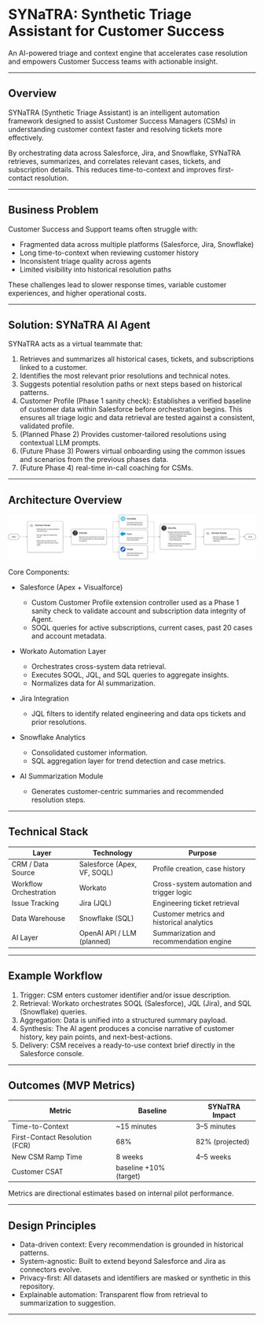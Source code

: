 # SYNaTRA: Synthetic Triage Assistant for Customer Success

An AI-powered triage and context engine that accelerates case resolution and empowers Customer Success teams with actionable insight.

---

## Overview

SYNaTRA (Synthetic Triage Assistant) is an intelligent automation framework designed to assist Customer Success Managers (CSMs) in understanding customer context faster and resolving tickets more effectively.

By orchestrating data across Salesforce, Jira, and Snowflake, SYNaTRA retrieves, summarizes, and correlates relevant cases, tickets, and subscription details. This reduces time-to-context and improves first-contact resolution.

---

## Business Problem

Customer Success and Support teams often struggle with:
- Fragmented data across multiple platforms (Salesforce, Jira, Snowflake)
- Long time-to-context when reviewing customer history
- Inconsistent triage quality across agents
- Limited visibility into historical resolution paths

These challenges lead to slower response times, variable customer experiences, and higher operational costs.

---

## Solution: SYNaTRA AI Agent

SYNaTRA acts as a virtual teammate that:

1. Retrieves and summarizes all historical cases, tickets, and subscriptions linked to a customer.
2. Identifies the most relevant prior resolutions and technical notes.
3. Suggests potential resolution paths or next steps based on historical patterns.
4. Customer Profile (Phase 1 sanity check): Establishes a verified baseline of customer data within Salesforce before orchestration begins. This ensures all triage logic and data retrieval are tested against a consistent, validated profile.
5. (Planned Phase 2) Provides customer-tailored resolutions using contextual LLM prompts.
6. (Future Phase 3) Powers virtual onboarding using the common issues and scenarios from the previous phases data.
7. (Future Phase 4) real-time in-call coaching for CSMs.

---

## Architecture Overview

![SYNaTRA Architecture](./diagrams/syntra-architecture.svg)

Core Components:
- Salesforce (Apex + Visualforce)
  - Custom Customer Profile extension controller used as a Phase 1 sanity check to validate account and subscription data integrity of Agent.
  - SOQL queries for active subscriptions, current cases, past 20 cases and account metadata.

- Workato Automation Layer
  - Orchestrates cross-system data retrieval.
  - Executes SOQL, JQL, and SQL queries to aggregate insights.
  - Normalizes data for AI summarization.

- Jira Integration
  - JQL filters to identify related engineering and data ops tickets and prior resolutions.

- Snowflake Analytics
  - Consolidated customer information. 
  - SQL aggregation layer for trend detection and case metrics.

- AI Summarization Module
  - Generates customer-centric summaries and recommended resolution steps.

---

## Technical Stack

| Layer | Technology | Purpose |
|-------|-------------|----------|
| CRM / Data Source | Salesforce (Apex, VF, SOQL) | Profile creation, case history |
| Workflow Orchestration | Workato | Cross-system automation and trigger logic |
| Issue Tracking | Jira (JQL) | Engineering ticket retrieval |
| Data Warehouse | Snowflake (SQL) | Customer metrics and historical analytics |
| AI Layer | OpenAI API / LLM (planned) | Summarization and recommendation engine |

---

## Example Workflow

1. Trigger: CSM enters customer identifier and/or issue description.
2. Retrieval: Workato orchestrates SOQL (Salesforce), JQL (Jira), and SQL (Snowflake) queries.
3. Aggregation: Data is unified into a structured summary payload.
4. Synthesis: The AI agent produces a concise narrative of customer history, key pain points, and next-best-actions.
5. Delivery: CSM receives a ready-to-use context brief directly in the Salesforce console.

---

## Outcomes (MVP Metrics)

| Metric | Baseline | SYNaTRA Impact |
|--------|-----------|----------------|
| Time-to-Context | ~15 minutes | 3–5 minutes |
| First-Contact Resolution (FCR) | 68% | 82% (projected) |
| New CSM Ramp Time | 8 weeks | 4–5 weeks |
| Customer CSAT | baseline +10% (target) |  |

Metrics are directional estimates based on internal pilot performance.

---

## Design Principles

- Data-driven context: Every recommendation is grounded in historical patterns.  
- System-agnostic: Built to extend beyond Salesforce and Jira as connectors evolve.  
- Privacy-first: All datasets and identifiers are masked or synthetic in this repository.  
- Explainable automation: Transparent flow from retrieval to summarization to suggestion.  

---

